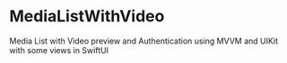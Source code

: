 # MediaListWithVideo
Media List with Video preview and Authentication using MVVM and UIKit with some views in SwiftUI
